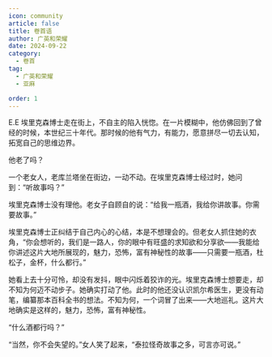 ```yaml
---
icon: community
article: false
title: 卷首语
author: 广英和荣耀
date: 2024-09-22
category:
  - 卷首
tag:
  - 广英和荣耀
  - 亚麻

order: 1
---
```


E.E 埃里克森博士走在街上，不自主的陷入恍惚。在一片模糊中，他仿佛回到了曾经的时候，本世纪三十年代。那时候的他有气力，有能力，愿意拼尽一切去认知，拓宽自己的思维边界。

他老了吗？

一个老女人，老库兰塔坐在街边，一动不动。在埃里克森博士经过时，她问到：“听故事吗？”

埃里克森博士没有理他。老女子自顾自的说：“给我一瓶酒，我给你讲故事。你需要故事。”

埃里克森博士正纠结于自己内心的心结，本是不想理会的。但老女人抓住她的衣角，“你会想听的，我们是一路人，你的眼中有旺盛的求知欲和分享欲——我能给你讲述这片大地所展现的，魅力，恐怖，富有神秘性的故事——只需要一瓶酒，杜松子，金杯，什么都行。”

她看上去十分可怜，却没有发抖，眼中闪烁着狡诈的光。埃里克森博士想要走，却不知为何迈不动步子。她确实打动了他。此时的他还没认识凯尔希医生，更没有动笔，编纂那本百科全书的想法。不知为何，一个词冒了出来——大地巡礼。这片大地确实是这样的，魅力，恐怖，富有神秘性。

“什么酒都行吗？”

“当然，你不会失望的。”女人笑了起来，“泰拉怪奇故事之多，可言亦可说。”<eod />